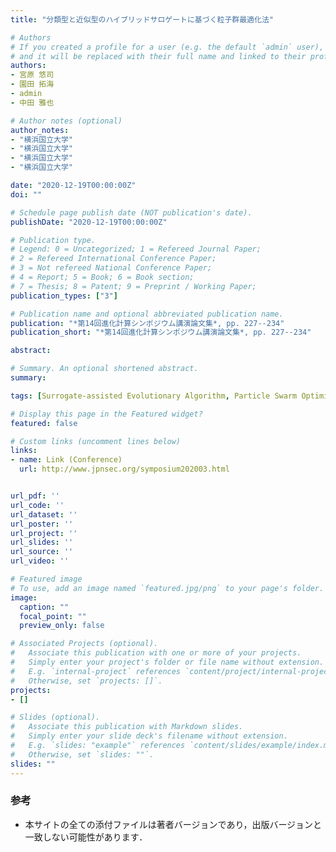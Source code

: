 ```yaml
---
title: "分類型と近似型のハイブリッドサロゲートに基づく粒子群最適化法"

# Authors
# If you created a profile for a user (e.g. the default `admin` user), write the username (folder name) here 
# and it will be replaced with their full name and linked to their profile.
authors:
- 宮原 悠司
- 園田 拓海
- admin
- 中田 雅也

# Author notes (optional)
author_notes:
- "横浜国立大学"
- "横浜国立大学"
- "横浜国立大学"
- "横浜国立大学"

date: "2020-12-19T00:00:00Z"
doi: ""

# Schedule page publish date (NOT publication's date).
publishDate: "2020-12-19T00:00:00Z"

# Publication type.
# Legend: 0 = Uncategorized; 1 = Refereed Journal Paper;
# 2 = Refereed International Conference Paper;
# 3 = Not refereed National Conference Paper;
# 4 = Report; 5 = Book; 6 = Book section;
# 7 = Thesis; 8 = Patent; 9 = Preprint / Working Paper; 
publication_types: ["3"]

# Publication name and optional abbreviated publication name.
publication: "*第14回進化計算シンポジウム講演論文集*, pp. 227--234"
publication_short: "*第14回進化計算シンポジウム講演論文集*, pp. 227--234"

abstract: 

# Summary. An optional shortened abstract.
summary: 

tags: [Surrogate-assisted Evolutionary Algorithm, Particle Swarm Optimization]

# Display this page in the Featured widget?
featured: false

# Custom links (uncomment lines below)
links:
- name: Link (Conference)
  url: http://www.jpnsec.org/symposium202003.html


url_pdf: ''
url_code: ''
url_dataset: ''
url_poster: ''
url_project: ''
url_slides: ''
url_source: ''
url_video: ''

# Featured image
# To use, add an image named `featured.jpg/png` to your page's folder. 
image:
  caption: ""
  focal_point: ""
  preview_only: false

# Associated Projects (optional).
#   Associate this publication with one or more of your projects.
#   Simply enter your project's folder or file name without extension.
#   E.g. `internal-project` references `content/project/internal-project/index.md`.
#   Otherwise, set `projects: []`.
projects:
- []

# Slides (optional).
#   Associate this publication with Markdown slides.
#   Simply enter your slide deck's filename without extension.
#   E.g. `slides: "example"` references `content/slides/example/index.md`.
#   Otherwise, set `slides: ""`.
slides: ""
---
```


### 参考

- 本サイトの全ての添付ファイルは著者バージョンであり，出版バージョンと一致しない可能性があります．